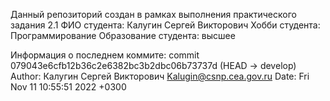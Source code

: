 Данный репозиторий создан в рамках выполнения практического задания 2.1
ФИО студента: Калугин Сергей Викторович
Хобби студента: Программирование
Образование студента: высшее

Информация о последнем коммите:
commit 079043e6cfb12b36c2e6382bc3b2dbc06b73737d (HEAD -> develop)
Author: Калугин Сергей Викторович <Kalugin@csnp.cea.gov.ru>
Date:   Fri Nov 11 10:55:51 2022 +0300

